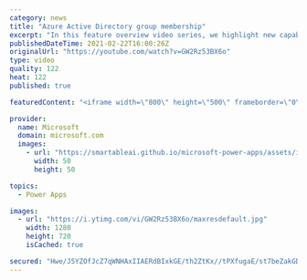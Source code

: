 ```yaml
---
category: news
title: "Azure Active Directory group membership"
excerpt: "In this feature overview video series, we highlight new capabilities included in the latest update to Microsoft Power Apps.  Power Apps Dataverse provides record level security to Azure Active Directory group membership types. Admins can easily set up and assign permissions to different Azure AD users,"
publishedDateTime: 2021-02-22T16:00:26Z
originalUrl: "https://youtube.com/watch?v=GW2Rz53BX6o"
type: video
quality: 122
heat: 122
published: true

featuredContent: "<iframe width=\"800\" height=\"500\" frameborder=\"0\" src=\"https://www.youtube.com/embed/GW2Rz53BX6o\" allow=\"accelerometer; autoplay; encrypted-media; gyroscope; picture-in-picture\" allowfullscreen></iframe>"

provider:
  name: Microsoft
  domain: microsoft.com
  images:
    - url: "https://smartableai.github.io/microsoft-power-apps/assets/images/organizations/microsoft.com-50x50.jpg"
      width: 50
      height: 50

topics:
  - Power Apps

images:
  - url: "https://i.ytimg.com/vi/GW2Rz53BX6o/maxresdefault.jpg"
    width: 1280
    height: 720
    isCached: true

secured: "Hwe/J5YZOfJcZ7qWNHAxIIAERdBIxkGE/th2ZtKx//tPXfugaE/st7beZakGDxv2BYxXT5MuViFD7f2EhEl52GZVO0yAgP6YHOcg5x/cfb41iBPQyiF1OikTctTOONt2Kee1rL5AF+JzQZqJy788RWT7i0rn9TVti6jnE4bEmnl/zvZZCtupALNkF+GCskbLts7iI/I3l13Q+gUdNhtG4aBppWjF4x8c5VFgnJf8ApbYgRLZiLs+gtKFMAyqGl82OhMOealzpnGNgY+iIu3IgCK+/mQhOF3tYvCFVFI/HEtNRK8UqSxuDJN6ZAZkYN23R5enSw2Arqv5sETJMi83xNypWH2UkQ3+j161v5CfyQD5PLGsDcn9VlC/FZqXMHQEhrIR8T88HQqqE0mHu8v5NtdWMGeTtyW1axYJupz7wpg=;0JoGG4QDG8OL+duHKq7TgQ=="
---
```


